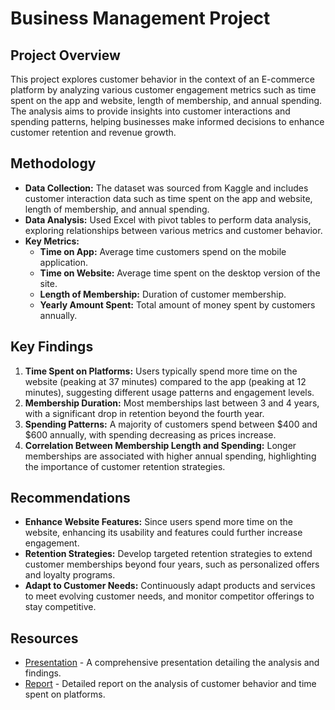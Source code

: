 # Business Management Project

## Project Overview
This project explores customer behavior in the context of an E-commerce platform by analyzing various customer engagement metrics such as time spent on the app and website, length of membership, and annual spending. The analysis aims to provide insights into customer interactions and spending patterns, helping businesses make informed decisions to enhance customer retention and revenue growth.

## Methodology
- **Data Collection:** The dataset was sourced from Kaggle and includes customer interaction data such as time spent on the app and website, length of membership, and annual spending.
- **Data Analysis:** Used Excel with pivot tables to perform data analysis, exploring relationships between various metrics and customer behavior.
- **Key Metrics:**
  - **Time on App:** Average time customers spend on the mobile application.
  - **Time on Website:** Average time spent on the desktop version of the site.
  - **Length of Membership:** Duration of customer membership.
  - **Yearly Amount Spent:** Total amount of money spent by customers annually.

## Key Findings
1. **Time Spent on Platforms:** Users typically spend more time on the website (peaking at 37 minutes) compared to the app (peaking at 12 minutes), suggesting different usage patterns and engagement levels.
2. **Membership Duration:** Most memberships last between 3 and 4 years, with a significant drop in retention beyond the fourth year.
3. **Spending Patterns:** A majority of customers spend between $400 and $600 annually, with spending decreasing as prices increase.
4. **Correlation Between Membership Length and Spending:** Longer memberships are associated with higher annual spending, highlighting the importance of customer retention strategies.

## Recommendations
- **Enhance Website Features:** Since users spend more time on the website, enhancing its usability and features could further increase engagement.
- **Retention Strategies:** Develop targeted retention strategies to extend customer memberships beyond four years, such as personalized offers and loyalty programs.
- **Adapt to Customer Needs:** Continuously adapt products and services to meet evolving customer needs, and monitor competitor offerings to stay competitive.

## Resources
- [Presentation](../Student-Dashboards/Business-Management-Project-Presentation.pdf) - A comprehensive presentation detailing the analysis and findings.
- [Report](../Student-Reports/Business-Management-Project-Report.pdf) - Detailed report on the analysis of customer behavior and time spent on platforms.
